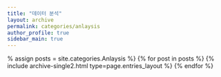 ```yaml
---
title: "데이터 분석"
layout: archive
permalink: categories/anlaysis
author_profile: true
sidebar_main: true
---
```


% assign posts = site.categories.Anlaysis %}
{% for post in posts %} {% include archive-single2.html type=page.entries_layout %} {% endfor %}